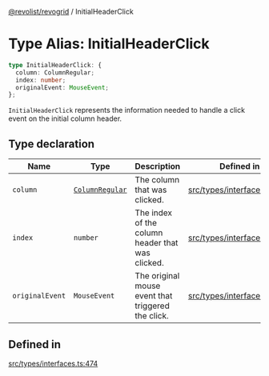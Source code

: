 [@revolist/revogrid](README.md) / InitialHeaderClick

# Type Alias: InitialHeaderClick

```ts
type InitialHeaderClick: {
  column: ColumnRegular;
  index: number;
  originalEvent: MouseEvent;
};
```

`InitialHeaderClick` represents the information needed to handle a click
event on the initial column header.

## Type declaration

| Name | Type | Description | Defined in |
| ------ | ------ | ------ | ------ |
| `column` | [`ColumnRegular`](Interface.ColumnRegular.md) | The column that was clicked. | [src/types/interfaces.ts:486](https://github.com/revolist/revogrid/blob/2f44a261094fb5584023b62ddfd589facc70cf92/src/types/interfaces.ts#L486) |
| `index` | `number` | The index of the column header that was clicked. | [src/types/interfaces.ts:478](https://github.com/revolist/revogrid/blob/2f44a261094fb5584023b62ddfd589facc70cf92/src/types/interfaces.ts#L478) |
| `originalEvent` | `MouseEvent` | The original mouse event that triggered the click. | [src/types/interfaces.ts:482](https://github.com/revolist/revogrid/blob/2f44a261094fb5584023b62ddfd589facc70cf92/src/types/interfaces.ts#L482) |

## Defined in

[src/types/interfaces.ts:474](https://github.com/revolist/revogrid/blob/2f44a261094fb5584023b62ddfd589facc70cf92/src/types/interfaces.ts#L474)
